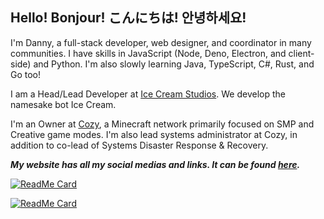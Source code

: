 ## Hello! Bonjour! こんにちは! 안녕하세요!

I'm Danny, a full-stack developer, web designer, and coordinator in many communities. I have skills in JavaScript (Node, Deno, Electron, and client-side) and Python. I'm also slowly learning Java, TypeScript, C#, Rust, and Go too!

I am a Head/Lead Developer at [Ice Cream Studios](https://discord.gg/XUPHpTrZdP). We develop the namesake bot Ice Cream.

I'm an Owner at [Cozy](https://docs.cozy.lol), a Minecraft network primarily focused on SMP and Creative game modes. I'm also lead systems administrator at Cozy, in addition to co-lead of Systems Disaster Response & Recovery.

***My website has all my social medias and links. It can be found [here](https://bean.codes).***

[![ReadMe Card](https://github-readme-stats.vercel.app/api?username=dannnington&show_icons=true&theme=vue-dark&include_all_commits=true&count_private=true)]()

[![ReadMe Card](https://github-readme-stats.vercel.app/api/top-langs?username=dannnington&show_icons=true&theme=vue-dark&include_all_commits=true&count_private=true)]()
